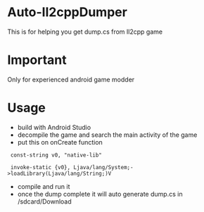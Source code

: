 # Auto-Il2cppDumper
This is for helping you get dump.cs from Il2cpp game

# Important
Only for experienced android game modder 

# Usage 
- build with Android Studio
- decompile the game and search the main activity of the game
- put this on onCreate function
```smali
 const-string v0, "native-lib"
 
 invoke-static {v0}, Ljava/lang/System;->loadLibrary(Ljava/lang/String;)V
```

- compile and run it
- once the dump complete it will auto generate dump.cs in /sdcard/Download
